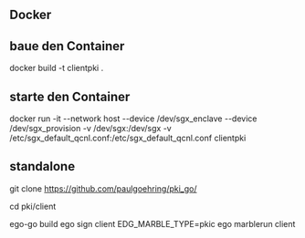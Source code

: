 ## Docker

## baue den Container

docker build -t clientpki .

## starte den Container

docker run -it --network host --device /dev/sgx_enclave --device /dev/sgx_provision -v /dev/sgx:/dev/sgx -v /etc/sgx_default_qcnl.conf:/etc/sgx_default_qcnl.conf clientpki


## standalone

git clone https://github.com/paulgoehring/pki_go/

cd pki/client

ego-go build
ego sign client
EDG_MARBLE_TYPE=pkic ego marblerun client